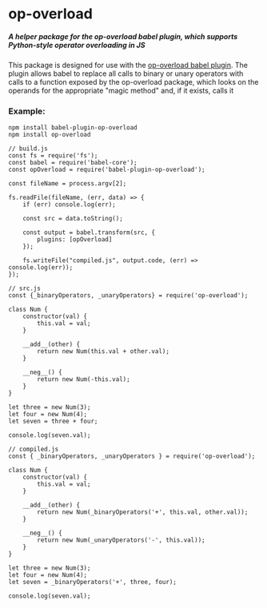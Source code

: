 # op-overload
##### A helper package for the op-overload babel plugin, which supports Python-style operator overloading in JS
This package is designed for use with the [op-overload babel plugin](https://github.com/wlivengood/babel-plugin-op-overload).
The plugin allows babel to replace all calls to binary or unary operators with calls to a function
exposed by the op-overload package, which looks on the operands for the appropriate "magic method"
and, if it exists, calls it
### Example:
```
npm install babel-plugin-op-overload
npm install op-overload

// build.js
const fs = require('fs');
const babel = require('babel-core');
const opOverload = require('babel-plugin-op-overload');

const fileName = process.argv[2];

fs.readFile(fileName, (err, data) => {
	if (err) console.log(err);

	const src = data.toString();

	const output = babel.transform(src, {
		plugins: [opOverload]
	});

	fs.writeFile("compiled.js", output.code, (err) => console.log(err));
});

// src.js
const {_binaryOperators, _unaryOperators} = require('op-overload');

class Num {
	constructor(val) {
		this.val = val;
	}

	__add__(other) {
		return new Num(this.val + other.val);
	}

	__neg__() {
		return new Num(-this.val);
	}
}

let three = new Num(3);
let four = new Num(4);
let seven = three + four;

console.log(seven.val);

// compiled.js
const { _binaryOperators, _unaryOperators } = require('op-overload');

class Num {
	constructor(val) {
		this.val = val;
	}

	__add__(other) {
		return new Num(_binaryOperators('+', this.val, other.val));
	}

	__neg__() {
		return new Num(_unaryOperators('-', this.val));
	}
}

let three = new Num(3);
let four = new Num(4);
let seven = _binaryOperators('+', three, four);

console.log(seven.val);
```